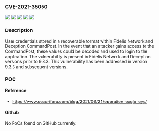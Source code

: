 ### [CVE-2021-35050](https://cve.mitre.org/cgi-bin/cvename.cgi?name=CVE-2021-35050)
![](https://img.shields.io/static/v1?label=Product&message=Fidelis%20Deception&color=blue)
![](https://img.shields.io/static/v1?label=Product&message=Fidelis%20Network&color=blue)
![](https://img.shields.io/static/v1?label=Version&message=Fidelis%20Deception%3C%209.3.3%20&color=brighgreen)
![](https://img.shields.io/static/v1?label=Version&message=Fidelis%20Network%3C%209.3.3%20&color=brighgreen)
![](https://img.shields.io/static/v1?label=Vulnerability&message=CWE-257%20Storing%20Passwords%20in%20a%20Recoverable%20Format&color=brighgreen)

### Description

User credentials stored in a recoverable format within Fidelis Network and Deception CommandPost. In the event that an attacker gains access to the CommandPost, these values could be decoded and used to login to the application. The vulnerability is present in Fidelis Network and Deception versions prior to 9.3.3. This vulnerability has been addressed in version 9.3.3 and subsequent versions.

### POC

#### Reference
- https://www.securifera.com/blog/2021/06/24/operation-eagle-eye/

#### Github
No PoCs found on GitHub currently.

